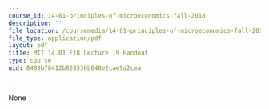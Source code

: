 ```yaml
---
course_id: 14-01-principles-of-microeconomics-fall-2018
description: ''
file_location: /coursemedia/14-01-principles-of-microeconomics-fall-2018/8488b78412b828536b048e2cae9a2cea_MIT14_01F18_handout19.pdf
file_type: application/pdf
layout: pdf
title: MIT 14.01 F18 Lecture 19 Handout
type: course
uid: 8488b78412b828536b048e2cae9a2cea

---
```

None